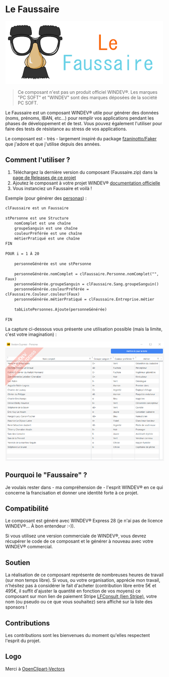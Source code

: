 # Le Faussaire

![Le logo du Faussaire](https://github.com/TeddyBear06/windev-faussaire/blob/13f872da95837883f7390f5f823586891eeaba7e/Documents/le_faussaire_logo.png)

> Ce composant n'est pas un produit officiel WINDEV®. Les marques "PC SOFT" et "WINDEV" sont des marques déposées de la société PC SOFT.

Le Faussaire est un composant WINDEV® utile pour générer des données (noms, prénoms, IBAN, etc...) pour remplir vos applications pendant les phases de développement et de test. Vous pouvez également l'utiliser pour faire des tests de résistance au stress de vos applications.

Le composant est - très - largement inspiré du package [fzaninotto/Faker](https://github.com/fzaninotto/Faker) que j'adore et que j'utilise depuis des années.

## Comment l'utiliser ?

1. Téléchargez la dernière version du composant (Faussaire.zip) dans la [page de Releases de ce projet](https://github.com/TeddyBear06/windev-faussaire/releases)
2. Ajoutez le composant à votre projet WINDEV® [documentation officielle](https://doc.pcsoft.fr/?2014006)
3. Vous instanciez un Faussaire et voilà !

Exemple (pour générer des [personas](https://fr.wikipedia.org/wiki/Persona)) :

```
clFaussaire est un Faussaire

stPersonne est une Structure
	nomComplet est une chaîne
	groupeSanguin est une chaîne
	couleurPréférée est une chaîne
	métierPratiqué est une chaîne
FIN

POUR i = 1 À 20

	personneGénérée est une stPersonne

	personneGénérée.nomComplet = clFaussaire.Personne.nomComplet("", Faux)
	personneGénérée.groupeSanguin = clFaussaire.Sang.groupeSanguin()
	personneGénérée.couleurPréférée = clFaussaire.Couleur.couleur(Faux)
	personneGénérée.métierPratiqué = clFaussaire.Entreprise.métier

	tabListePersonnes.Ajoute(personneGénérée)

FIN
```

La capture ci-dessous vous présente une utilisation possible (mais la limite, c'est votre imagination) :

![Créer des personas](Documents/liste_personas.png)

## Pourquoi le "Faussaire" ?

Je voulais rester dans - ma compréhension de - l'esprit WINDEV® en ce qui concerne la francisation et donner une identité forte à ce projet.

## Compatibilité

Le composant est généré avec WINDEV® Express 28 (je n'ai pas de licence WINDEV®... À bon entendeur :-)). 

Si vous utilisez une version commerciale de WINDEV®, vous devrez récupérer le code de ce composant et le générer à nouveau avec votre WINDEV® commercial.

## Soutien

La réalisation de ce composant représente de nombreuses heures de travail (sur mon temps libre). Si vous, ou votre organisation, apprécie mon travail, n'hésitez pas à considérer le fait d'acheter (contribution libre entre 5€ et 495€, il suffit d'ajuster la quantité en fonction de vos moyens) ce composant sur mon lien de paiement Stripe [LFConsult (lien Stripe)](https://buy.stripe.com/9AQ5n5fOuc4n9Q4bIJ), votre nom (ou pseudo ou ce que vous souhaitez) sera affiché sur la liste des sponsors !

## Contributions

Les contributions sont les bienvenues du moment qu'elles respectent l'esprit du projet.

## Logo

Merci à [OpenClipart-Vectors](https://pixabay.com/vectors/comedy-funny-glasses-mask-carnival-156776/)
